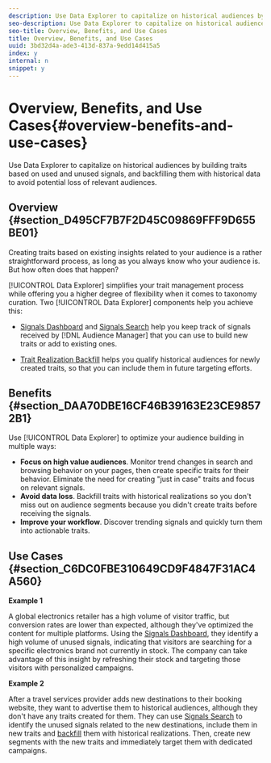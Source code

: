 ```yaml
---
description: Use Data Explorer to capitalize on historical audiences by building traits based on used and unused signals, and backfilling them with historical data to avoid potential loss of relevant audiences.
seo-description: Use Data Explorer to capitalize on historical audiences by building traits based on used and unused signals, and backfilling them with historical data to avoid potential loss of relevant audiences.
seo-title: Overview, Benefits, and Use Cases
title: Overview, Benefits, and Use Cases
uuid: 3bd32d4a-ade3-413d-837a-9edd14d415a5
index: y
internal: n
snippet: y
---
```


# Overview, Benefits, and Use Cases{#overview-benefits-and-use-cases}

Use Data Explorer to capitalize on historical audiences by building traits based on used and unused signals, and backfilling them with historical data to avoid potential loss of relevant audiences.

## Overview {#section_D495CF7B7F2D45C09869FFF9D655BE01}

Creating traits based on existing insights related to your audience is a rather straightforward process, as long as you always know who your audience is. But how often does that happen?

[!UICONTROL Data Explorer] simplifies your trait management process while offering you a higher degree of flexibility when it comes to taxonomy curation. Two [!UICONTROL Data Explorer] components help you achieve this:

* [Signals Dashboard](../../c-features/data-explorer/data-explorer-signals-dashboard.md#concept_5E4B0FB02D8F4F3DAA5B6F8CF9A4E4C2) and [Signals Search](../../c-features/data-explorer/data-explorer-signals-search/data-explorer-signals-search.md#concept_B0C0DC44C3EC4CF8926847F9062F0EC0) help you keep track of signals received by [!DNL Audience Manager] that you can use to build new traits or add to existing ones. 

* [Trait Realization Backfill](../../c-features/data-explorer/data-explorer-trait-backfill.md#concept_B38A58A417A04AF9B016DC506F9A6F45) helps you qualify historical audiences for newly created traits, so that you can include them in future targeting efforts.

## Benefits {#section_DAA70DBE16CF46B39163E23CE98572B1}

Use [!UICONTROL Data Explorer] to optimize your audience building in multiple ways:

* **Focus on high value audiences**. Monitor trend changes in search and browsing behavior on your pages, then create specific traits for their behavior. Eliminate the need for creating "just in case" traits and focus on relevant signals. 
* **Avoid data loss**. Backfill traits with historical realizations so you don't miss out on audience segments because you didn't create traits before receiving the signals. 
* **Improve your workflow**. Discover trending signals and quickly turn them into actionable traits.

## Use Cases {#section_C6DC0FBE310649CD9F4847F31AC4A560}

**Example 1**

A global electronics retailer has a high volume of visitor traffic, but conversion rates are lower than expected, although they've optimized the content for multiple platforms. Using the [Signals Dashboard](../../c-features/data-explorer/data-explorer-signals-dashboard.md#concept_5E4B0FB02D8F4F3DAA5B6F8CF9A4E4C2), they identify a high volume of unused signals, indicating that visitors are searching for a specific electronics brand not currently in stock. The company can take advantage of this insight by refreshing their stock and targeting those visitors with personalized campaigns.

**Example 2**

After a travel services provider adds new destinations to their booking website, they want to advertise them to historical audiences, although they don't have any traits created for them. They can use [Signals Search](../../c-features/data-explorer/data-explorer-signals-search/data-explorer-signals-search.md#concept_B0C0DC44C3EC4CF8926847F9062F0EC0) to identify the unused signals related to the new destinations, include them in new traits and [backfill](../../c-features/data-explorer/data-explorer-trait-backfill.md#concept_B38A58A417A04AF9B016DC506F9A6F45) them with historical realizations. Then, create new segments with the new traits and immediately target them with dedicated campaigns. 
